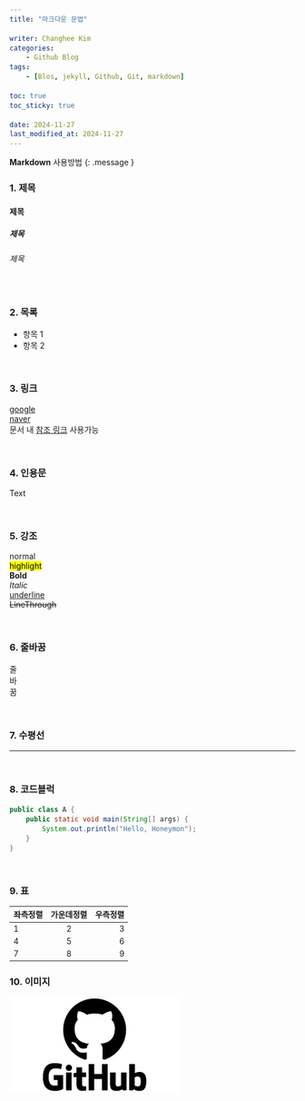 ```yaml
---
title: "마크다운 문법"

writer: Changhee Kim
categories:
    - Github Blog
tags:
    - [Blos, jekyll, Github, Git, markdown]

toc: true
toc_sticky: true

date: 2024-11-27
last_modified_at: 2024-11-27
---
```

**Markdown** 사용방법
{: .message }
<br/>

### 1. 제목
#### 제목
##### 제목
###### 제목

<br/>

### 2. 목록
- 항목 1
- 항목 2

<br/>

### 3. 링크
[google](https://google.com)<br/>
[naver](https://naver.com)<br/>
문서 내 [참조 링크] 사용가능<br/>

[참조 링크]: https://tigero456.github.io
<br/>

### 4. 인용문
Text

<br/>

### 5. 강조
normal<br/>
<mark>highlight</mark><br/>
**Bold**<br/>
_Italic_<br/>
<u>underline</u><br/>
~~LineThrough~~

<br/>

### 6. 줄바꿈
줄<br/>바<br/>꿈

<br/>

### 7. 수평선

---
<br/>

### 8. 코드블럭
```java
public class A {
    public static void main(String[] args) {
        System.out.println("Hello, Honeymon");
    }
}
```
<br/>

### 9. 표

| 좌측정렬 | 가운데정렬 | 우측정렬 |
| :-- | :--: | --: |
| 1 | 2 | 3 |
| 4 | 5 | 6 |
| 7 | 8 | 9 |

### 10. 이미지
![Github image](/image/github.png)

<br/><br/><br/><br/><br/><br/>